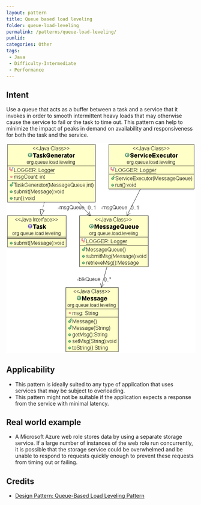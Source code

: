 ```yaml
---
layout: pattern
title: Queue based load leveling
folder: queue-load-leveling
permalink: /patterns/queue-load-leveling/
pumlid: 
categories: Other
tags:
 - Java
 - Difficulty-Intermediate
 - Performance
---
```


## Intent
Use a queue that acts as a buffer between a task and a service that it invokes in order to smooth 
intermittent heavy loads that may otherwise cause the service to fail or the task to time out. 
This pattern can help to minimize the impact of peaks in demand on availability and responsiveness 
for both the task and the service.

![alt text](./etc/queue-load-leveling.gif "queue-load-leveling")


## Applicability

* This pattern is ideally suited to any type of application that uses services that may be subject to overloading.
* This pattern might not be suitable if the application expects a response from the service with minimal latency.

## Real world example

* A Microsoft Azure web role stores data by using a separate storage service. If a large number of instances of the web role run concurrently, it is possible that the storage service could be overwhelmed and be unable to respond to requests quickly enough to prevent these requests from timing out or failing. 

## Credits

* [Design Pattern: Queue-Based Load Leveling Pattern](https://msdn.microsoft.com/en-us/library/dn589783.aspx)